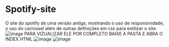 # Spotify-site
O site do spotify de uma versão antiga, mostrando o uso de responsividade, o uso do carrossel além de outras definições em css para estilizar o site.
![image](https://user-images.githubusercontent.com/107360437/221250263-b8045eb0-d071-487c-bcdb-d31285ec734b.png)
PARA VIZUALIZAR ELE POR COMPLETO BAIXE A PASTA E ABRA O INDEX.HTML
![image](https://user-images.githubusercontent.com/107360437/221250715-680297fc-72cc-488a-a2f7-a56e27c75160.png)
![image](https://user-images.githubusercontent.com/107360437/221251047-c8dd2910-1cfe-462d-9714-9b7bf48641b6.png)

